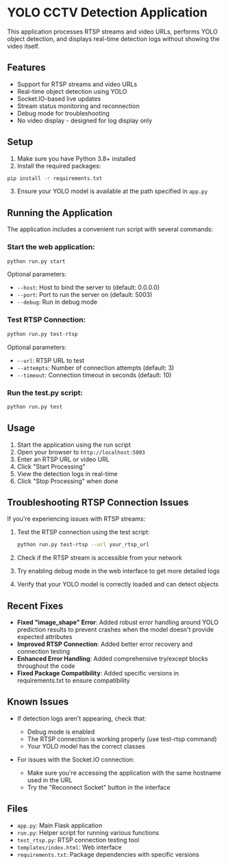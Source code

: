 # YOLO CCTV Detection Application

This application processes RTSP streams and video URLs, performs YOLO object detection, and displays real-time detection logs without showing the video itself.

## Features

- Support for RTSP streams and video URLs
- Real-time object detection using YOLO
- Socket.IO-based live updates
- Stream status monitoring and reconnection
- Debug mode for troubleshooting
- No video display - designed for log display only

## Setup

1. Make sure you have Python 3.8+ installed
2. Install the required packages:

```bash
pip install -r requirements.txt
```

3. Ensure your YOLO model is available at the path specified in `app.py`

## Running the Application

The application includes a convenient run script with several commands:

### Start the web application:

```bash
python run.py start
```

Optional parameters:
- `--host`: Host to bind the server to (default: 0.0.0.0)
- `--port`: Port to run the server on (default: 5003)
- `--debug`: Run in debug mode

### Test RTSP Connection:

```bash
python run.py test-rtsp
```

Optional parameters:
- `--url`: RTSP URL to test
- `--attempts`: Number of connection attempts (default: 3)
- `--timeout`: Connection timeout in seconds (default: 10)

### Run the test.py script:

```bash
python run.py test
```

## Usage

1. Start the application using the run script
2. Open your browser to `http://localhost:5003`
3. Enter an RTSP URL or video URL
4. Click "Start Processing"
5. View the detection logs in real-time
6. Click "Stop Processing" when done

## Troubleshooting RTSP Connection Issues

If you're experiencing issues with RTSP streams:

1. Test the RTSP connection using the test script:
   ```bash
   python run.py test-rtsp --url your_rtsp_url
   ```

2. Check if the RTSP stream is accessible from your network

3. Try enabling debug mode in the web interface to get more detailed logs

4. Verify that your YOLO model is correctly loaded and can detect objects

## Recent Fixes

- **Fixed "image_shape" Error**: Added robust error handling around YOLO prediction results to prevent crashes when the model doesn't provide expected attributes
- **Improved RTSP Connection**: Added better error recovery and connection testing
- **Enhanced Error Handling**: Added comprehensive try/except blocks throughout the code
- **Fixed Package Compatibility**: Added specific versions in requirements.txt to ensure compatibility

## Known Issues

- If detection logs aren't appearing, check that:
  - Debug mode is enabled
  - The RTSP connection is working properly (use test-rtsp command)
  - Your YOLO model has the correct classes

- For issues with the Socket.IO connection:
  - Make sure you're accessing the application with the same hostname used in the URL
  - Try the "Reconnect Socket" button in the interface

## Files

- `app.py`: Main Flask application
- `run.py`: Helper script for running various functions
- `test_rtsp.py`: RTSP connection testing tool
- `templates/index.html`: Web interface 
- `requirements.txt`: Package dependencies with specific versions 